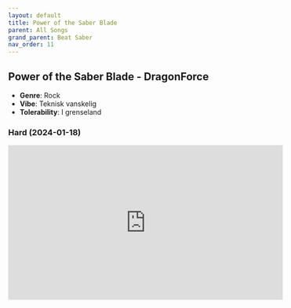 ```yaml
---
layout: default
title: Power of the Saber Blade
parent: All Songs
grand_parent: Beat Saber
nav_order: 11
---
```


## Power of the Saber Blade - DragonForce
- **Genre**: Rock
- **Vibe**: Teknisk vanskelig
- **Tolerability**: I grenseland

### Hard (2024-01-18)
<iframe width="560" height="315" src="https://www.youtube.com/embed/piz0Z6XNSNQ?si=kK4lrMARYXlzzrIM" title="YouTube video player" frameborder="0" allow="accelerometer; autoplay; clipboard-write; encrypted-media; gyroscope; picture-in-picture; web-share" allowfullscreen></iframe>
